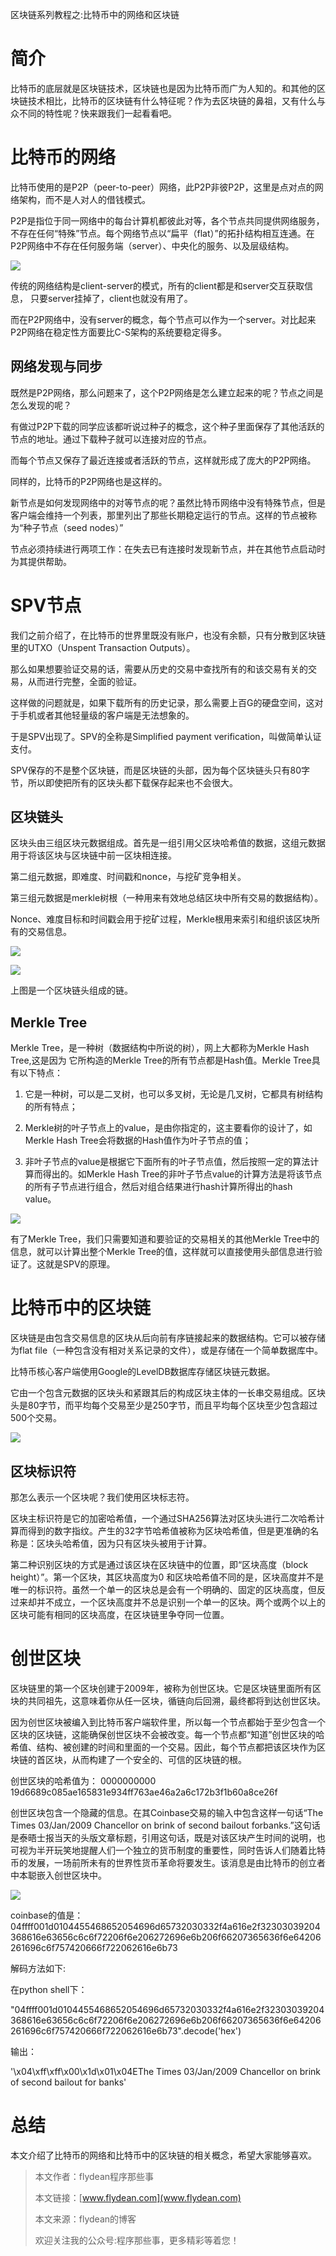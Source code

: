 区块链系列教程之:比特币中的网络和区块链

# 简介

比特币的底层就是区块链技术，区块链也是因为比特币而广为人知的。和其他的区块链技术相比，比特币的区块链有什么特征呢？作为去区块链的鼻祖，又有什么与众不同的特性呢？快来跟我们一起看看吧。

# 比特币的网络

比特币使用的是P2P（peer-to-peer）网络，此P2P非彼P2P，这里是点对点的网络架构，而不是人对人的借钱模式。

P2P是指位于同一网络中的每台计算机都彼此对等，各个节点共同提供网络服务，不存在任何“特殊”节点。每个网络节点以“扁平（flat）”的拓扑结构相互连通。在P2P网络中不存在任何服务端（server）、中央化的服务、以及层级结构。

![](https://img-blog.csdnimg.cn/20200609223737427.png?x-oss-process=image/watermark,type_ZmFuZ3poZW5naGVpdGk,shadow_0,text_aHR0cDovL3d3dy5mbHlkZWFuLmNvbQ==,size_35,color_8F8F8F,t_70)

传统的网络结构是client-server的模式，所有的client都是和server交互获取信息， 只要server挂掉了，client也就没有用了。

而在P2P网络中，没有server的概念，每个节点可以作为一个server。对比起来P2P网络在稳定性方面要比C-S架构的系统要稳定得多。

## 网络发现与同步

既然是P2P网络，那么问题来了，这个P2P网络是怎么建立起来的呢？节点之间是怎么发现的呢？

有做过P2P下载的同学应该都听说过种子的概念，这个种子里面保存了其他活跃的节点的地址。通过下载种子就可以连接对应的节点。

而每个节点又保存了最近连接或者活跃的节点，这样就形成了庞大的P2P网络。

同样的，比特币的P2P网络也是这样的。

新节点是如何发现网络中的对等节点的呢？虽然比特币网络中没有特殊节点，但是客户端会维持一个列表，那里列出了那些长期稳定运行的节点。这样的节点被称为“种子节点（seed nodes）”

节点必须持续进行两项工作：在失去已有连接时发现新节点，并在其他节点启动时为其提供帮助。

# SPV节点

我们之前介绍了，在比特币的世界里既没有账户，也没有余额，只有分散到区块链里的UTXO（Unspent Transaction Outputs）。

那么如果想要验证交易的话，需要从历史的交易中查找所有的和该交易有关的交易，从而进行完整，全面的验证。

这样做的问题就是，如果下载所有的历史记录，那么需要上百G的硬盘空间，这对于手机或者其他轻量级的客户端是无法想象的。

于是SPV出现了。SPV的全称是Simplified payment verification，叫做简单认证支付。

SPV保存的不是整个区块链，而是区块链的头部，因为每个区块链头只有80字节，所以即使把所有的区块头都下载保存起来也不会很大。

## 区块链头

区块头由三组区块元数据组成。首先是一组引用父区块哈希值的数据，这组元数据用于将该区块与区块链中前一区块相连接。

第二组元数据，即难度、时间戳和nonce，与挖矿竞争相关。

第三组元数据是merkle树根（一种用来有效地总结区块中所有交易的数据结构）。

Nonce、难度目标和时间戳会用于挖矿过程，Merkle根用来索引和组织该区块所有的交易信息。

![](https://img-blog.csdnimg.cn/202006092312516.png)

![](https://img-blog.csdnimg.cn/20200609231025225.png)

上图是一个区块链头组成的链。

## Merkle Tree

Merkle Tree，是一种树（数据结构中所说的树），网上大都称为Merkle Hash Tree,这是因为 它所构造的Merkle Tree的所有节点都是Hash值。Merkle Tree具有以下特点：

 1. 它是一种树，可以是二叉树，也可以多叉树，无论是几叉树，它都具有树结构的所有特点；

 2. Merkle树的叶子节点上的value，是由你指定的，这主要看你的设计了，如Merkle Hash Tree会将数据的Hash值作为叶子节点的值；

 3. 非叶子节点的value是根据它下面所有的叶子节点值，然后按照一定的算法计算而得出的。如Merkle Hash Tree的非叶子节点value的计算方法是将该节点的所有子节点进行组合，然后对组合结果进行hash计算所得出的hash value。

![](https://img-blog.csdnimg.cn/20200609232143733.png)

有了Merkle Tree，我们只需要知道和要验证的交易相关的其他Merkle Tree中的信息，就可以计算出整个Merkle Tree的值，这样就可以直接使用头部信息进行验证了。这就是SPV的原理。


# 比特币中的区块链

区块链是由包含交易信息的区块从后向前有序链接起来的数据结构。它可以被存储为flat file（一种包含没有相对关系记录的文件），或是存储在一个简单数据库中。

比特币核心客户端使用Google的LevelDB数据库存储区块链元数据。

它由一个包含元数据的区块头和紧跟其后的构成区块主体的一长串交易组成。区块头是80字节，而平均每个交易至少是250字节，而且平均每个区块至少包含超过500个交易。

![](https://img-blog.csdnimg.cn/20200609232915562.png)

## 区块标识符

那怎么表示一个区块呢？我们使用区块标志符。

区块主标识符是它的加密哈希值，一个通过SHA256算法对区块头进行二次哈希计算而得到的数字指纹。产生的32字节哈希值被称为区块哈希值，但是更准确的名称是：区块头哈希值，因为只有区块头被用于计算。

第二种识别区块的方式是通过该区块在区块链中的位置，即“区块高度（block height）”。第一个区块，其区块高度为0
和区块哈希值不同的是，区块高度并不是唯一的标识符。虽然一个单一的区块总是会有一个明确的、固定的区块高度，但反过来却并不成立，一个区块高度并不总是识别一个单一的区块。两个或两个以上的区块可能有相同的区块高度，在区块链里争夺同一位置。

# 创世区块

区块链里的第一个区块创建于2009年，被称为创世区块。它是区块链里面所有区块的共同祖先，这意味着你从任一区块，循链向后回溯，最终都将到达创世区块。

因为创世区块被编入到比特币客户端软件里，所以每一个节点都始于至少包含一个区块的区块链，这能确保创世区块不会被改变。每一个节点都“知道”创世区块的哈希值、结构、被创建的时间和里面的一个交易。因此，每个节点都把该区块作为区块链的首区块，从而构建了一个安全的、可信的区块链的根。

创世区块的哈希值为：
0000000000 19d6689c085ae165831e934ff763ae46a2a6c172b3f1b60a8ce26f

创世区块包含一个隐藏的信息。在其Coinbase交易的输入中包含这样一句话“The Times 03/Jan/2009 Chancellor on brink of second bailout forbanks.”这句话是泰晤士报当天的头版文章标题，引用这句话，既是对该区块产生时间的说明，也可视为半开玩笑地提醒人们一个独立的货币制度的重要性，同时告诉人们随着比特币的发展，一场前所未有的世界性货币革命将要发生。该消息是由比特币的创立者中本聪嵌入创世区块中。

![](https://img-blog.csdnimg.cn/20200609233736641.png)

coinbase的值是：04ffff001d0104455468652054696d65732030332f4a616e2f32303039204368616e63656c6c6f72206f6e206272696e6b206f66207365636f6e64206261696c6f757420666f722062616e6b73

解码方法如下:

在python shell下：

"04ffff001d0104455468652054696d65732030332f4a616e2f32303039204368616e63656c6c6f72206f6e206272696e6b206f66207365636f6e64206261696c6f757420666f722062616e6b73".decode('hex')

输出：

'\x04\xff\xff\x00\x1d\x01\x04EThe Times 03/Jan/2009 Chancellor on brink of second bailout for banks'

# 总结

本文介绍了比特币的网络和比特币中的区块链的相关概念，希望大家能够喜欢。

> 本文作者：flydean程序那些事
> 
> 本文链接：[www.flydean.com](www.flydean.com)
> 
> 本文来源：flydean的博客
> 
> 欢迎关注我的公众号:程序那些事，更多精彩等着您！


















